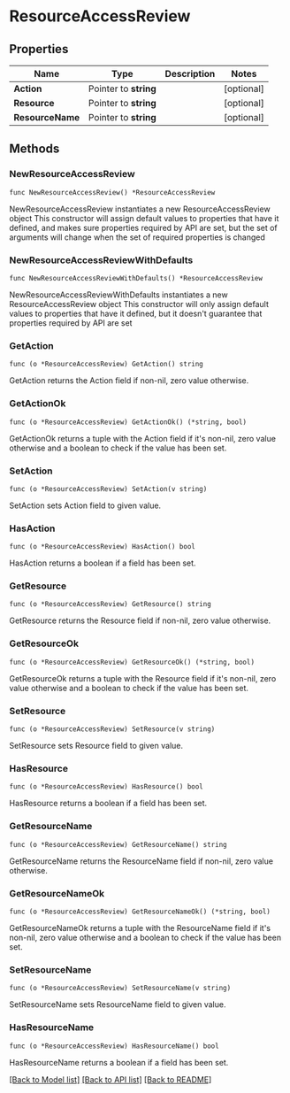 # ResourceAccessReview

## Properties

Name | Type | Description | Notes
------------ | ------------- | ------------- | -------------
**Action** | Pointer to **string** |  | [optional] 
**Resource** | Pointer to **string** |  | [optional] 
**ResourceName** | Pointer to **string** |  | [optional] 

## Methods

### NewResourceAccessReview

`func NewResourceAccessReview() *ResourceAccessReview`

NewResourceAccessReview instantiates a new ResourceAccessReview object
This constructor will assign default values to properties that have it defined,
and makes sure properties required by API are set, but the set of arguments
will change when the set of required properties is changed

### NewResourceAccessReviewWithDefaults

`func NewResourceAccessReviewWithDefaults() *ResourceAccessReview`

NewResourceAccessReviewWithDefaults instantiates a new ResourceAccessReview object
This constructor will only assign default values to properties that have it defined,
but it doesn't guarantee that properties required by API are set

### GetAction

`func (o *ResourceAccessReview) GetAction() string`

GetAction returns the Action field if non-nil, zero value otherwise.

### GetActionOk

`func (o *ResourceAccessReview) GetActionOk() (*string, bool)`

GetActionOk returns a tuple with the Action field if it's non-nil, zero value otherwise
and a boolean to check if the value has been set.

### SetAction

`func (o *ResourceAccessReview) SetAction(v string)`

SetAction sets Action field to given value.

### HasAction

`func (o *ResourceAccessReview) HasAction() bool`

HasAction returns a boolean if a field has been set.

### GetResource

`func (o *ResourceAccessReview) GetResource() string`

GetResource returns the Resource field if non-nil, zero value otherwise.

### GetResourceOk

`func (o *ResourceAccessReview) GetResourceOk() (*string, bool)`

GetResourceOk returns a tuple with the Resource field if it's non-nil, zero value otherwise
and a boolean to check if the value has been set.

### SetResource

`func (o *ResourceAccessReview) SetResource(v string)`

SetResource sets Resource field to given value.

### HasResource

`func (o *ResourceAccessReview) HasResource() bool`

HasResource returns a boolean if a field has been set.

### GetResourceName

`func (o *ResourceAccessReview) GetResourceName() string`

GetResourceName returns the ResourceName field if non-nil, zero value otherwise.

### GetResourceNameOk

`func (o *ResourceAccessReview) GetResourceNameOk() (*string, bool)`

GetResourceNameOk returns a tuple with the ResourceName field if it's non-nil, zero value otherwise
and a boolean to check if the value has been set.

### SetResourceName

`func (o *ResourceAccessReview) SetResourceName(v string)`

SetResourceName sets ResourceName field to given value.

### HasResourceName

`func (o *ResourceAccessReview) HasResourceName() bool`

HasResourceName returns a boolean if a field has been set.


[[Back to Model list]](../README.md#documentation-for-models) [[Back to API list]](../README.md#documentation-for-api-endpoints) [[Back to README]](../README.md)


